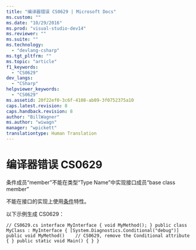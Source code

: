 ```yaml
---
title: "编译器错误 CS0629 | Microsoft Docs"
ms.custom: ""
ms.date: "10/29/2016"
ms.prod: "visual-studio-dev14"
ms.reviewer: ""
ms.suite: ""
ms.technology: 
  - "devlang-csharp"
ms.tgt_pltfrm: ""
ms.topic: "article"
f1_keywords: 
  - "CS0629"
dev_langs: 
  - "CSharp"
helpviewer_keywords: 
  - "CS0629"
ms.assetid: 20f22ef0-3c6f-4108-ab09-3f0752375a10
caps.latest.revision: 8
caps.handback.revision: 8
author: "BillWagner"
ms.author: "wiwagn"
manager: "wpickett"
translationtype: Human Translation
---
```

# 编译器错误 CS0629
条件成员“member”不能在类型“Type Name”中实现接口成员“base class member”  
  
 不能在接口的实现上使用[条件](http://msdn.microsoft.com/zh-cn/e1c4913b-74d0-421a-8a6d-c14b3f0e68fb)特性。  
  
 以下示例生成 CS0629：  
  
```  
// CS0629.cs interface MyInterface { void MyMethod(); } public class MyClass : MyInterface { [System.Diagnostics.Conditional("debug")] public void MyMethod()    // CS0629, remove the Conditional attribute { } public static void Main() { } }  
```